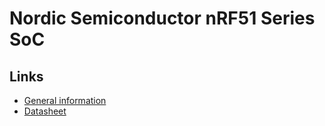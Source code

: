 
# Nordic Semiconductor nRF51 Series SoC

## Links

* [General information](https://www.nordicsemi.com/Products/Low-power-short-range-wireless/nRF51822)
* [Datasheet](http://infocenter.nordicsemi.com/pdf/nRF51_RM_v3.0.1.pdf)
